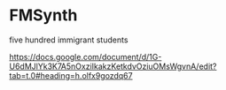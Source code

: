 # FMSynth

five hundred immigrant students

https://docs.google.com/document/d/1G-U6dMJlYk3K7A5nOxziIkakzKetkdvOziuOMsWgvnA/edit?tab=t.0#heading=h.olfx9gozdq67
